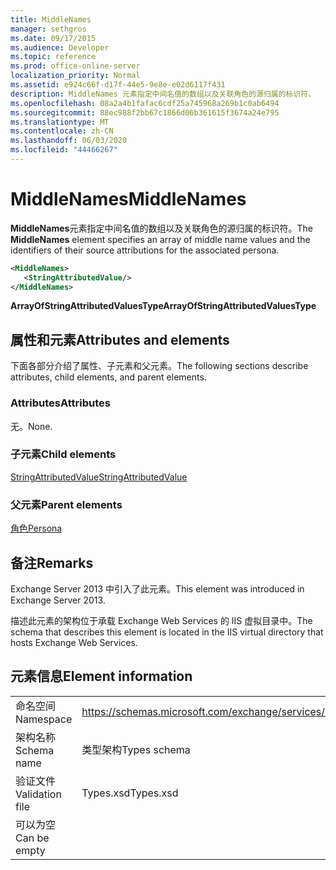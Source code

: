 ```yaml
---
title: MiddleNames
manager: sethgros
ms.date: 09/17/2015
ms.audience: Developer
ms.topic: reference
ms.prod: office-online-server
localization_priority: Normal
ms.assetid: e924c66f-d17f-44e5-9e8e-e02d6117f431
description: MiddleNames 元素指定中间名值的数组以及关联角色的源归属的标识符。
ms.openlocfilehash: 08a2a4b1fafac6cdf25a745968a269b1c0ab6494
ms.sourcegitcommit: 88ec988f2bb67c1866d06b361615f3674a24e795
ms.translationtype: MT
ms.contentlocale: zh-CN
ms.lasthandoff: 06/03/2020
ms.locfileid: "44466267"
---
```

# <a name="middlenames"></a><span data-ttu-id="c5e7e-103">MiddleNames</span><span class="sxs-lookup"><span data-stu-id="c5e7e-103">MiddleNames</span></span>

<span data-ttu-id="c5e7e-104">**MiddleNames**元素指定中间名值的数组以及关联角色的源归属的标识符。</span><span class="sxs-lookup"><span data-stu-id="c5e7e-104">The **MiddleNames** element specifies an array of middle name values and the identifiers of their source attributions for the associated persona.</span></span> 
  
```XML
<MiddleNames>
   <StringAttributedValue/>
</MiddleNames>
```

 <span data-ttu-id="c5e7e-105">**ArrayOfStringAttributedValuesType**</span><span class="sxs-lookup"><span data-stu-id="c5e7e-105">**ArrayOfStringAttributedValuesType**</span></span>
## <a name="attributes-and-elements"></a><span data-ttu-id="c5e7e-106">属性和元素</span><span class="sxs-lookup"><span data-stu-id="c5e7e-106">Attributes and elements</span></span>

<span data-ttu-id="c5e7e-107">下面各部分介绍了属性、子元素和父元素。</span><span class="sxs-lookup"><span data-stu-id="c5e7e-107">The following sections describe attributes, child elements, and parent elements.</span></span>
  
### <a name="attributes"></a><span data-ttu-id="c5e7e-108">Attributes</span><span class="sxs-lookup"><span data-stu-id="c5e7e-108">Attributes</span></span>

<span data-ttu-id="c5e7e-109">无。</span><span class="sxs-lookup"><span data-stu-id="c5e7e-109">None.</span></span>
  
### <a name="child-elements"></a><span data-ttu-id="c5e7e-110">子元素</span><span class="sxs-lookup"><span data-stu-id="c5e7e-110">Child elements</span></span>

[<span data-ttu-id="c5e7e-111">StringAttributedValue</span><span class="sxs-lookup"><span data-stu-id="c5e7e-111">StringAttributedValue</span></span>](stringattributedvalue.md)
  
### <a name="parent-elements"></a><span data-ttu-id="c5e7e-112">父元素</span><span class="sxs-lookup"><span data-stu-id="c5e7e-112">Parent elements</span></span>

[<span data-ttu-id="c5e7e-113">角色</span><span class="sxs-lookup"><span data-stu-id="c5e7e-113">Persona</span></span>](persona.md)
  
## <a name="remarks"></a><span data-ttu-id="c5e7e-114">备注</span><span class="sxs-lookup"><span data-stu-id="c5e7e-114">Remarks</span></span>

<span data-ttu-id="c5e7e-115">Exchange Server 2013 中引入了此元素。</span><span class="sxs-lookup"><span data-stu-id="c5e7e-115">This element was introduced in Exchange Server 2013.</span></span>
  
<span data-ttu-id="c5e7e-116">描述此元素的架构位于承载 Exchange Web Services 的 IIS 虚拟目录中。</span><span class="sxs-lookup"><span data-stu-id="c5e7e-116">The schema that describes this element is located in the IIS virtual directory that hosts Exchange Web Services.</span></span>
  
## <a name="element-information"></a><span data-ttu-id="c5e7e-117">元素信息</span><span class="sxs-lookup"><span data-stu-id="c5e7e-117">Element information</span></span>

|||
|:-----|:-----|
|<span data-ttu-id="c5e7e-118">命名空间</span><span class="sxs-lookup"><span data-stu-id="c5e7e-118">Namespace</span></span>  <br/> |https://schemas.microsoft.com/exchange/services/2006/types  <br/> |
|<span data-ttu-id="c5e7e-119">架构名称</span><span class="sxs-lookup"><span data-stu-id="c5e7e-119">Schema name</span></span>  <br/> |<span data-ttu-id="c5e7e-120">类型架构</span><span class="sxs-lookup"><span data-stu-id="c5e7e-120">Types schema</span></span>  <br/> |
|<span data-ttu-id="c5e7e-121">验证文件</span><span class="sxs-lookup"><span data-stu-id="c5e7e-121">Validation file</span></span>  <br/> |<span data-ttu-id="c5e7e-122">Types.xsd</span><span class="sxs-lookup"><span data-stu-id="c5e7e-122">Types.xsd</span></span>  <br/> |
|<span data-ttu-id="c5e7e-123">可以为空</span><span class="sxs-lookup"><span data-stu-id="c5e7e-123">Can be empty</span></span>  <br/> ||
   


